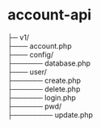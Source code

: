# account-api

├─ v1/  
├─── account.php  
├─── config/  
├────── database.php  
├─── user/  
├────── create.php  
├────── delete.php  
├────── login.php  
├────── pwd/  
├──────── update.php
